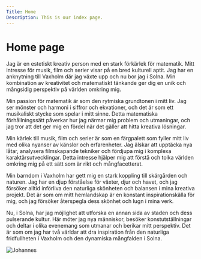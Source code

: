 ```yaml
---
Title: Home
Description: This is our index page.
---
```


Home page
==========================

Jag är en estetiskt kreativ person med en stark förkärlek för matematik. Mitt intresse för musik, film och serier visar på en bred kulturell aptit. Jag har en anknytning till Vaxholm där jag växte upp och nu bor jag i Solna. Min kombination av kreativitet och matematiskt tänkande ger dig en unik och mångsidig perspektiv på världen omkring mig.

Min passion för matematik är som den rytmiska grundtonen i mitt liv. Jag ser mönster och harmoni i siffror och ekvationer, och det är som ett musikaliskt stycke som spelar i mitt sinne. Detta matematiska förhållningssätt påverkar hur jag närmar mig problem och utmaningar, och jag tror att det ger mig en fördel när det gäller att hitta kreativa lösningar.

Min kärlek till musik, film och serier är som en färgpalett som fyller mitt liv med olika nyanser av känslor och erfarenheter. Jag älskar att upptäcka nya låtar, analysera filmskapande tekniker och fördjupa mig i komplexa karaktärsutvecklingar. Detta intresse hjälper mig att förstå och tolka världen omkring mig på ett sätt som är rikt och mångfacetterat.

Min barndom i Vaxholm har gett mig en stark koppling till skärgården och naturen. Jag har en djup förståelse för växter, djur och havet, och jag försöker alltid införliva den naturliga skönheten och balansen i mina kreativa projekt. Det är som om mitt hemlandskap är en konstant inspirationskälla för mig, och jag försöker återspegla dess skönhet och lugn i mina verk.

Nu, i Solna, har jag möjlighet att utforska en annan sida av staden och dess pulserande kultur. Här möter jag nya människor, besöker konstutställningar och deltar i olika evenemang som utmanar och berikar mitt perspektiv. Det är som om jag har två världar att dra inspiration från den naturliga fridfullheten i Vaxholm och den dynamiska mångfalden i Solna.

![Johannes](%assets_url%/img/me_jwb_2.jpg)
